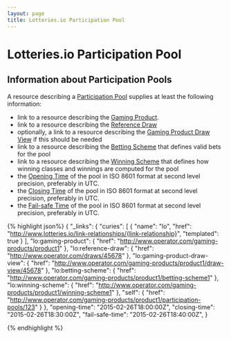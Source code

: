 ```yaml
---
layout: page
title: Lotteries.io Participation Pool
---
```


# Lotteries.io Participation Pool


## Information about Participation Pools

A resource describing a [Participation Pool](../concepts/participation-pool) supplies at least the following information:

* link to a resource describing the [Gaming Product](../link-relationships/gaming-product).
* link to a resource describing the [Reference Draw](../link-relationships/reference-draw)
* optionally, a link to a resource describing the [Gaming Product Draw View](../link-relationships/gaming-product-draw-view) if this should be needed
* link to a resource describing the [Betting Scheme](../link-relationships/betting-scheme) that defines valid bets for the pool
* link to a resource describing the [Winning Scheme](../link-relationships/winning-scheme) that defines how winning classes and winnings are computed for the pool
* the [Opening Time](../properties/opening-time) of the pool in ISO 8601 format at second level precision, preferably in UTC.
* the [Closing Time](../properties/closing-time) of the pool in ISO 8601 format at second level precision, preferably in UTC.
* the [Fail-safe Time](../properties/fail-safe-time) of the pool in ISO 8601 format at second level precision, preferably in UTC.

{% highlight json%}
{
	"_links": {
	  "curies": [
	    {
	      "name": "lo",
	      "href": "http://www.lotteries.io/link-relationships/{link-relationship}",
		  "templated": true
	    }
	  ],
	  "lo:gaming-product": {
        "href": "http://www.operator.com/gaming-products/product1"
	  },
      "lo:reference-draw": {
		"href": "http://www.operator.com/draws/45678"
      },
      "lo:gaming-product-draw-view": {
		"href": "http://www.operator.com/gaming-products/product1/draw-view/45678"
       },
      "lo:betting-scheme": {
         "href": "http://www.operator.com/gaming-products/product1/betting-scheme1"
	  },
      "lo:winning-scheme": {
	     "href": "http://www.operator.com/gaming-products/product1/winning-scheme1"
      },
	  "self": {
		"href": "http://www.operator.com/gaming-products/product1/participation-pools/123"
	  }
   },
   "opening-time": "2015-02-26T18:00:00Z",
   "closing-time": "2015-02-26T18:30:00Z",
   "fail-safe-time": "2015-02-26T18:40:00Z",
}

{% endhighlight %}

